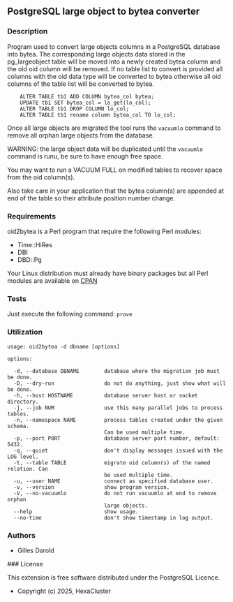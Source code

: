 ## PostgreSQL large object to bytea converter

### Description
Program used to convert large objects columns in a PostgreSQL database into
bytea. The corresponding large objects data stored in the pg_largeobject table
will be moved into a newly created bytea column and the old oid column will be
removed. If no table list to convert is provided all columns with the oid data
type will be converted to bytea otherwise all oid columns of the table list
will be converted to bytea. 

```
	ALTER TABLE tb1 ADD COLUMN bytea_col bytea;
	UPDATE tb1 SET bytea_col = lo_get(lo_col);
	ALTER TABLE tb1 DROP COLUMN lo_col;
	ALTER TABLE tb1 rename column bytea_col TO lo_col;
```

Once all large objects are migrated the tool runs the `vacuumlo` command to
remove all orphan large objects from the database.

WARNING: the large object data will be duplicated until the `vacuumlo` command
is runu, be sure to have enough free space.

You may want to run a VACUUM FULL on modified tables to recover space from
the oid column(s).

Also take care in your application that the bytea column(s) are appended at end
of the table so their attribute position number change.

### Requirements

oid2bytea is a Perl program that require the following Perl modules:

- Time::HiRes
- DBI
- DBD::Pg

Your Linux distribution must already have binary packages but all Perl modules
are available on [CPAN](https://www.cpan.org/)

### Tests

Just execute the following command: `prove`

### Utilization

```
usage: oid2bytea -d dbname [options]

options:

  -d, --database DBNAME        database where the migration job must be done.
  -D, --dry-run                do not do anything, just show what will be done.
  -h, --host HOSTNAME          database server host or socket directory.
  -j, --job NUM                use this many parallel jobs to process tables.
  -n, --namespace NAME         process tables created under the given schema.
                               Can be used multiple time.
  -p, --port PORT              database server port number, default: 5432.
  -q, --quiet                  don't display messages issued with the LOG level.
  -t, --table TABLE            migrate oid column(s) of the named relation. Can
                               be used multiple time.
  -u, --user NAME              connect as specified database user.
  -v, --version                show program version.
  -V, --no-vacuumlo            do not run vacuumlo at end to remove orphan
                               large objects.
  --help                       show usage.
  --no-time                    don't show timestamp in log output.
```

### Authors

* Gilles Darold

### License

This extension is free software distributed under the PostgreSQL Licence.

- Copyright (c) 2025, HexaCluster

